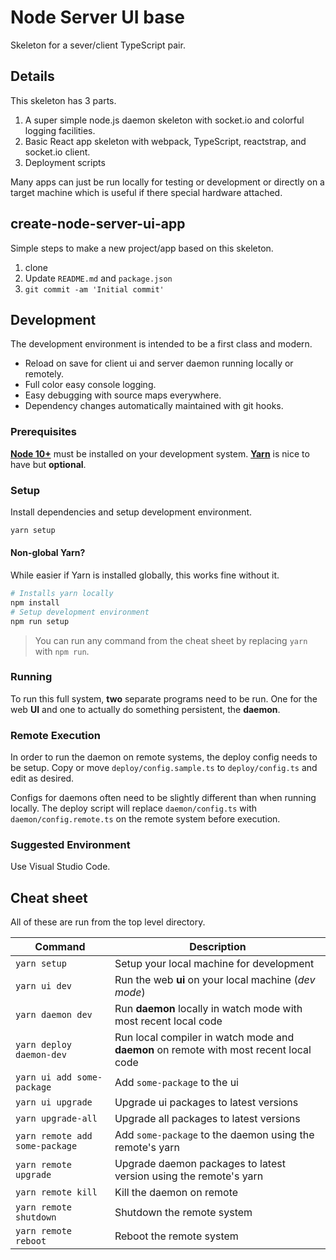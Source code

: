 # Node Server UI base

Skeleton for a sever/client TypeScript pair.

## Details

This skeleton has 3 parts.

1. A super simple node.js daemon skeleton with socket.io and colorful logging facilities.
2. Basic React app skeleton with webpack, TypeScript, reactstrap, and socket.io client.
3. Deployment scripts

Many apps can just be run locally for testing or development or directly on a target machine which is useful if there special hardware attached.

## create-node-server-ui-app

Simple steps to make a new project/app based on this skeleton.

1. clone
1. Update `README.md` and `package.json`
1. `git commit -am 'Initial commit'`

## Development

The development environment is intended to be a first class and modern.

- Reload on save for client ui and server daemon running locally or remotely.
- Full color easy console logging.
- Easy debugging with source maps everywhere.
- Dependency changes automatically maintained with git hooks.

### Prerequisites

[**Node 10+**](https://nodejs.org/en/download) must be installed on your development system.
[**Yarn**](https://yarnpkg.com/lang/en/docs/install) is nice to have but **optional**.

### Setup

Install dependencies and setup development environment.

```bash
yarn setup
```

#### Non-global Yarn?

While easier if Yarn is installed globally, this works fine without it.

```bash
# Installs yarn locally
npm install
# Setup development environment
npm run setup
```

> You can run any command from the cheat sheet by replacing `yarn` with `npm run`.

### Running

To run this full system, **two** separate programs need to be run.
One for the web **UI** and one to actually do something persistent, the **daemon**.

### Remote Execution

In order to run the daemon on remote systems, the deploy config needs to be setup.
Copy or move `deploy/config.sample.ts` to `deploy/config.ts` and edit as desired.

Configs for daemons often need to be slightly different than when running locally.
The deploy script will replace `daemon/config.ts` with `daemon/config.remote.ts` on the remote system before execution.

### Suggested Environment

Use Visual Studio Code.

## Cheat sheet

All of these are run from the top level directory.

| Command                        | Description                                                                           |
| ------------------------------ | ------------------------------------------------------------------------------------- |
| `yarn setup`                   | Setup your local machine for development                                              |
| `yarn ui dev`                  | Run the web **ui** on your local machine (_dev mode_)                                 |
| `yarn daemon dev`              | Run **daemon** locally in watch mode with most recent local code                      |
| `yarn deploy daemon-dev`       | Run local compiler in watch mode and **daemon** on remote with most recent local code |
| `yarn ui add some-package`     | Add `some-package` to the ui                                                          |
| `yarn ui upgrade`              | Upgrade ui packages to latest versions                                                |
| `yarn upgrade-all`             | Upgrade all packages to latest versions                                               |
| `yarn remote add some-package` | Add `some-package` to the daemon using the remote's yarn                              |
| `yarn remote upgrade`          | Upgrade daemon packages to latest version using the remote's yarn                     |
| `yarn remote kill`             | Kill the daemon on remote                                                             |
| `yarn remote shutdown`         | Shutdown the remote system                                                            |
| `yarn remote reboot`           | Reboot the remote system                                                              |
